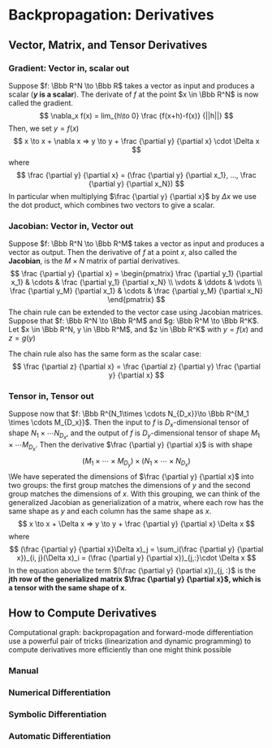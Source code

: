 # Backpropagation: Derivatives

## Vector, Matrix, and Tensor Derivatives

### Gradient: Vector in, scalar out

Suppose $f: \Bbb R^N \to \Bbb R$ takes a vector as input and produces a scalar (**$y$ is a scalar**). The derivate of $f$ at the point $x \in \Bbb R^N$ is now called the gradient.
$$
\nabla_x f(x) = lim_{h\to 0} \frac {f(x+h)-f(x)} {||h||}
$$
Then, we set $y = f(x)$
$$
x \to x + \nabla x => y \to y + \frac {\partial y} {\partial x} \cdot \Delta x
$$
where
$$
\frac {\partial y} {\partial x} = (\frac {\partial y} {\partial x_1}, ..., \frac {\partial y} {\partial x_N})
$$
In particular when multiplying $\frac {\partial y} {\partial x}$ by $\Delta x$ we use the dot product, which combines two vectors to give a scalar.

### Jacobian: Vector in, Vector out

Suppose $f: \Bbb R^N \to \Bbb R^M$ takes a vector as input and produces a vector as output. Then the derivative of $f$ at a point $x$, also called the **Jacobian**, is the $M\times N$ matrix of partial derivatives. 
$$
\frac {\partial y} {\partial x} = \begin{pmatrix}
\frac {\partial y_1} {\partial x_1} & \cdots & \frac {\partial y_1} {\partial x_N} \\
\vdots & \ddots & \vdots \\
\frac {\partial y_M} {\partial x_1} & \cdots & \frac {\partial y_M} {\partial x_N}
\end{pmatrix}
$$
The chain rule can be extended to the vector case using Jacobian matrices. Suppose that $f: \Bbb R^N \to \Bbb R^M$ and $g: \Bbb R^M \to \Bbb R^K$. Let $x \in \Bbb R^N, y \in \Bbb R^M$, and $z \in \Bbb R^K$ with $y=f(x)$ and $z=g(y)$

The chain rule also has the same form as the scalar case:
$$
\frac {\partial z} {\partial x} = \frac {\partial z} {\partial y} \frac {\partial y} {\partial x}
$$

  ### Tensor in, Tensor out

Suppose now that $f: \Bbb R^{N_1\times \cdots N_{D_x}}\to \Bbb R^{M_1 \times \cdots M_{D_x}}$. Then the input to $f$ is $D_x$-dimensional tensor of shape $N_1 \times \cdots N_{D_x}$, and the output of $f$ is $D_y$-dimensional tensor of shape $M_1 \times \cdots M_{D_x}$. Then the derivative $\frac {\partial y} {\partial x}$ is with shape
$$
(M_1 \times \cdots \times M_{D_y}) \times (N_1\times \cdots \times N_{D_x})
$$
\We have seperated the dimensions of $\frac {\partial y} {\partial x}$ into two groups: the first group matches the dimensions of $y$ and the second group matches the dimensions of $x$. With this grouping, we can think of the generalized Jacobian as generialization of a matrix, where each row has the same shape as $y$ and each column has the same shape as $x$.
$$
x \to x + \Delta x => y \to y + \frac {\partial y} {\partial x} \Delta x
$$
where
$$
(\frac {\partial y} {\partial x}\Delta x)_j = \sum_i(\frac {\partial y} {\partial x})_{i, j}(\Delta x)_i = (\frac {\partial y} {\partial x})_{j,:}\cdot \Delta x
$$
In the equation above the term $(\frac {\partial y} {\partial x})_{j, :}$ is the **jth row of the generialized matrix $\frac {\partial y} {\partial x}$, which is a tensor with the same shape of x**.

## How to Compute Derivatives

Computational graph: backpropagation and forward-mode differentiation use a powerful pair of tricks (linearization and dynamic programming) to compute derivatives more efficiently than one might think possible

### Manual

### Numerical Differentiation

### Symbolic Differentiation

### Automatic Differentiation

